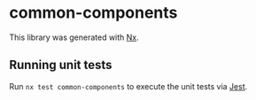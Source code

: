 # common-components

This library was generated with [Nx](https://nx.dev).

## Running unit tests

Run `nx test common-components` to execute the unit tests via [Jest](https://jestjs.io).
